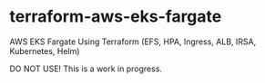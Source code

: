 # terraform-aws-eks-fargate
AWS EKS Fargate Using Terraform (EFS, HPA, Ingress, ALB, IRSA, Kubernetes, Helm)

DO NOT USE! This is a work in progress.
